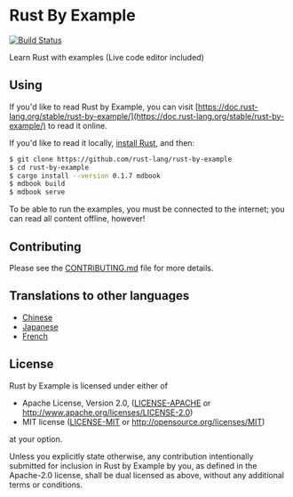 # Rust By Example

[![Build Status](https://travis-ci.org/rust-lang/rust-by-example.svg?branch=master)](https://travis-ci.org/rust-lang/rust-by-example)

Learn Rust with examples (Live code editor included)

## Using

If you'd like to read Rust by Example, you can visit
[https://doc.rust-lang.org/stable/rust-by-example/](https://doc.rust-lang.org/stable/rust-by-example/) to read it online.

If you'd like to read it locally, [install Rust], and then:

```bash
$ git clone https://github.com/rust-lang/rust-by-example
$ cd rust-by-example
$ cargo install --version 0.1.7 mdbook
$ mdbook build
$ mdbook serve
```

[install Rust]: http://rust-lang.org/install.html

To be able to run the examples, you must be connected to the internet; you can
read all content offline, however!

## Contributing

Please see the [CONTRIBUTING.md] file for more details.

[CONTRIBUTING.md]: https://github.com/rust-lang/rust-by-example/blob/master/CONTRIBUTING.md

## Translations to other languages

* [Chinese](https://github.com/rust-lang-cn/rust-by-example-cn)
* [Japanese](https://github.com/rust-lang-ja/rust-by-example-ja)
* [French](https://github.com/Songbird0/FR_RBE)

## License

Rust by Example is licensed under either of

 * Apache License, Version 2.0, ([LICENSE-APACHE](LICENSE-APACHE) or
   http://www.apache.org/licenses/LICENSE-2.0)
 * MIT license ([LICENSE-MIT](LICENSE-MIT) or
   http://opensource.org/licenses/MIT)

at your option.

Unless you explicitly state otherwise, any contribution intentionally submitted
for inclusion in Rust by Example by you, as defined in the Apache-2.0 license, shall be
dual licensed as above, without any additional terms or conditions.
